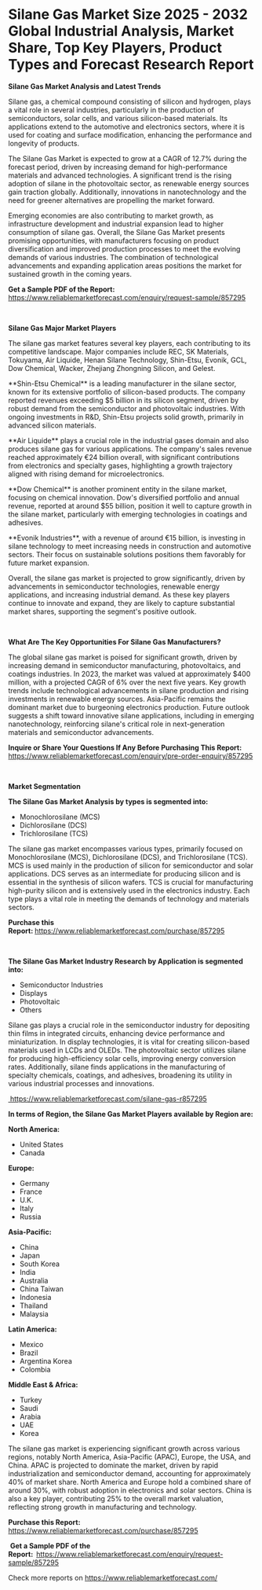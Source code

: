 <p><h1>Silane Gas Market Size 2025 - 2032 Global Industrial Analysis, Market Share, Top Key Players, Product Types and Forecast Research Report</h1></p><p><strong>Silane Gas Market Analysis and Latest Trends</strong></p>
<p><p>Silane gas, a chemical compound consisting of silicon and hydrogen, plays a vital role in several industries, particularly in the production of semiconductors, solar cells, and various silicon-based materials. Its applications extend to the automotive and electronics sectors, where it is used for coating and surface modification, enhancing the performance and longevity of products.</p><p>The Silane Gas Market is expected to grow at a CAGR of 12.7% during the forecast period, driven by increasing demand for high-performance materials and advanced technologies. A significant trend is the rising adoption of silane in the photovoltaic sector, as renewable energy sources gain traction globally. Additionally, innovations in nanotechnology and the need for greener alternatives are propelling the market forward.</p><p>Emerging economies are also contributing to market growth, as infrastructure development and industrial expansion lead to higher consumption of silane gas. Overall, the Silane Gas Market presents promising opportunities, with manufacturers focusing on product diversification and improved production processes to meet the evolving demands of various industries. The combination of technological advancements and expanding application areas positions the market for sustained growth in the coming years.</p></p>
<p><strong>Get a Sample PDF of the Report:&nbsp;</strong> <a href="https://www.reliablemarketforecast.com/enquiry/request-sample/857295?utm_campaign=2274&utm_medium=2&utm_source=Github&utm_content=ia&utm_term=10022025&utm_id=silane-gas">https://www.reliablemarketforecast.com/enquiry/request-sample/857295</a></p>
<p>&nbsp;</p>
<p><strong>Silane Gas Major Market Players</strong></p>
<p><p>The silane gas market features several key players, each contributing to its competitive landscape. Major companies include REC, SK Materials, Tokuyama, Air Liquide, Henan Silane Technology, Shin-Etsu, Evonik, GCL, Dow Chemical, Wacker, Zhejiang Zhongning Silicon, and Gelest. </p><p>**Shin-Etsu Chemical** is a leading manufacturer in the silane sector, known for its extensive portfolio of silicon-based products. The company reported revenues exceeding $5 billion in its silicon segment, driven by robust demand from the semiconductor and photovoltaic industries. With ongoing investments in R&D, Shin-Etsu projects solid growth, primarily in advanced silicon materials.</p><p>**Air Liquide** plays a crucial role in the industrial gases domain and also produces silane gas for various applications. The company's sales revenue reached approximately €24 billion overall, with significant contributions from electronics and specialty gases, highlighting a growth trajectory aligned with rising demand for microelectronics.</p><p>**Dow Chemical** is another prominent entity in the silane market, focusing on chemical innovation. Dow's diversified portfolio and annual revenue, reported at around $55 billion, position it well to capture growth in the silane market, particularly with emerging technologies in coatings and adhesives.</p><p>**Evonik Industries**, with a revenue of around €15 billion, is investing in silane technology to meet increasing needs in construction and automotive sectors. Their focus on sustainable solutions positions them favorably for future market expansion.</p><p>Overall, the silane gas market is projected to grow significantly, driven by advancements in semiconductor technologies, renewable energy applications, and increasing industrial demand. As these key players continue to innovate and expand, they are likely to capture substantial market shares, supporting the segment's positive outlook.</p></p>
<p>&nbsp;</p>
<p><strong>What Are The Key Opportunities For Silane Gas Manufacturers?</strong></p>
<p><p>The global silane gas market is poised for significant growth, driven by increasing demand in semiconductor manufacturing, photovoltaics, and coatings industries. In 2023, the market was valued at approximately $400 million, with a projected CAGR of 6% over the next five years. Key growth trends include technological advancements in silane production and rising investments in renewable energy sources. Asia-Pacific remains the dominant market due to burgeoning electronics production. Future outlook suggests a shift toward innovative silane applications, including in emerging nanotechnology, reinforcing silane's critical role in next-generation materials and semiconductor advancements.</p></p>
<p><strong>Inquire or Share Your Questions If Any Before Purchasing This Report:</strong> <a href="https://www.reliablemarketforecast.com/enquiry/pre-order-enquiry/857295?utm_campaign=2274&utm_medium=2&utm_source=Github&utm_content=ia&utm_term=10022025&utm_id=silane-gas">https://www.reliablemarketforecast.com/enquiry/pre-order-enquiry/857295</a></p>
<p>&nbsp;</p>
<p><strong>Market Segmentation</strong></p>
<p><strong>The Silane Gas Market Analysis by types is segmented into:</strong></p>
<p><ul><li>Monochlorosilane (MCS)</li><li>Dichlorosilane (DCS)</li><li>Trichlorosilane (TCS)</li></ul></p>
<p><p>The silane gas market encompasses various types, primarily focused on Monochlorosilane (MCS), Dichlorosilane (DCS), and Trichlorosilane (TCS). MCS is used mainly in the production of silicon for semiconductor and solar applications. DCS serves as an intermediate for producing silicon and is essential in the synthesis of silicon wafers. TCS is crucial for manufacturing high-purity silicon and is extensively used in the electronics industry. Each type plays a vital role in meeting the demands of technology and materials sectors.</p></p>
<p><strong>Purchase this Report:&nbsp;</strong><a href="https://www.reliablemarketforecast.com/purchase/857295?utm_campaign=2274&utm_medium=2&utm_source=Github&utm_content=ia&utm_term=10022025&utm_id=silane-gas">https://www.reliablemarketforecast.com/purchase/857295</a></p>
<p>&nbsp;</p>
<p><strong>The Silane Gas Market Industry Research by Application is segmented into:</strong></p>
<p><ul><li>Semiconductor Industries</li><li>Displays</li><li>Photovoltaic</li><li>Others</li></ul></p>
<p><p>Silane gas plays a crucial role in the semiconductor industry for depositing thin films in integrated circuits, enhancing device performance and miniaturization. In display technologies, it is vital for creating silicon-based materials used in LCDs and OLEDs. The photovoltaic sector utilizes silane for producing high-efficiency solar cells, improving energy conversion rates. Additionally, silane finds applications in the manufacturing of specialty chemicals, coatings, and adhesives, broadening its utility in various industrial processes and innovations.</p></p>
<p><a href="https://www.reliablemarketforecast.com/silane-gas-r857295?utm_campaign=2274&utm_medium=2&utm_source=Github&utm_content=ia&utm_term=10022025&utm_id=silane-gas">&nbsp;https://www.reliablemarketforecast.com/silane-gas-r857295</a></p>
<p><strong>In terms of Region, the Silane Gas Market Players available by Region are:</strong></p>
<p>
    <p> <strong> North America: </strong>
        <ul>
            <li>United States</li>
            <li>Canada</li>
        </ul>
        </p> 
    <p> <strong> Europe: </strong>
        <ul>
            <li>Germany</li>
            <li>France</li>
            <li>U.K.</li>
            <li>Italy</li>
            <li>Russia</li>
        </ul>
        </p> 
    <p> <strong> Asia-Pacific: </strong>
        <ul>
            <li>China</li>
            <li>Japan</li>
            <li>South Korea</li>
            <li>India</li>
            <li>Australia</li>
            <li>China Taiwan</li>
            <li>Indonesia</li>
            <li>Thailand</li>
            <li>Malaysia</li>
        </ul>
        </p> 
    <p> <strong> Latin America: </strong>
        <ul>
            <li>Mexico</li>
            <li>Brazil</li>
            <li>Argentina Korea</li>
            <li>Colombia</li>
        </ul>
        </p> 
    <p> <strong> Middle East & Africa: </strong>
        <ul>
            <li>Turkey</li>
            <li>Saudi</li>
            <li>Arabia</li>
            <li>UAE</li>
            <li>Korea</li>
        </ul>
    </p>
    </p>
<p><p>The silane gas market is experiencing significant growth across various regions, notably North America, Asia-Pacific (APAC), Europe, the USA, and China. APAC is projected to dominate the market, driven by rapid industrialization and semiconductor demand, accounting for approximately 40% of market share. North America and Europe hold a combined share of around 30%, with robust adoption in electronics and solar sectors. China is also a key player, contributing 25% to the overall market valuation, reflecting strong growth in manufacturing and technology.</p></p>
<p><strong>Purchase this Report: </strong><a href="https://www.reliablemarketforecast.com/purchase/857295?utm_campaign=2274&utm_medium=2&utm_source=Github&utm_content=ia&utm_term=10022025&utm_id=silane-gas">https://www.reliablemarketforecast.com/purchase/857295</a></p>
<p>&nbsp;<strong>Get a Sample PDF of the Report:&nbsp;&nbsp;</strong><a href="https://www.reliablemarketforecast.com/enquiry/request-sample/857295?utm_campaign=2274&utm_medium=2&utm_source=Github&utm_content=ia&utm_term=10022025&utm_id=silane-gas">https://www.reliablemarketforecast.com/enquiry/request-sample/857295</a></p>
<p><strong></strong></p>
<p>Check more reports on <a href="https://www.reliablemarketforecast.com/?utm_campaign=2274&utm_medium=2&utm_source=Github&utm_content=ia&utm_term=10022025&utm_id=silane-gas">https://www.reliablemarketforecast.com/</a></p>